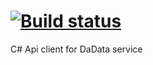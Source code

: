 # [![Build status](https://ci.appveyor.com/api/projects/status/e35qeajuv58oylli/branch/master?svg=true)](https://ci.appveyor.com/project/Xambey/dadataapiclient/branch/master)

C# Api client for DaData service
